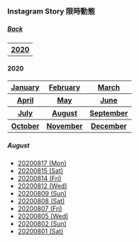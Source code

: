 ### Instagram Story 限時動態
##### [Back](IG_List.md)

<table>
<tr>
<th><a href="#2020">2020</a>
</tr>
</table>

<a name="2020"></a>
#### 2020
<table>
<tr>
<th><a href="#Jan2020">January</a>
<th><a href="#Fev2020">February</a>
<th><a href="#Mar2020">March</a>
</tr>
<tr>
<th><a href="#Apr2020">April</a>
<th><a href="#May2020">May</a>
<th><a href="#Jun2020">June</a>
</tr>
<tr>
<th><a href="#Jul2020">July</a>
<th><a href="#Aug2020">August</a>
<th><a href="#Sep2020">September</a>
</tr>
<tr>
<th><a href="#Oct2020">October</a>
<th><a href="#Nov2020">November</a>
<th><a href="#Dec2020">December</a>
</tr>
</table>

<a name="Aug2020"></a>
##### August
- [20200817 (Mon)](IGstory/20200817.md)
- [20200815 (Sat)](IGstory/20200815.md)
- [20200814 (Fri)](IGstory/20200814.md)
- [20200812 (Wed)](IGstory/20200812.md)
- [20200809 (Sun)](IGstory/20200809.md)
- [20200808 (Sat)](IGstory/20200808.md)
- [20200807 (Fri)](IGstory/20200807.md)
- [20200805 (Wed)](IGstory/20200805.md)
- [20200802 (Sun)](IGstory/20200802.md)
- [20200801 (Sat)](IGstory/20200801.md)

